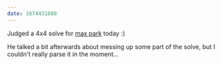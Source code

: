 ```yaml
---
date: 1674431880
---
```


Judged a 4x4 solve for [max park](https://www.worldcubeassociation.org/persons/2012PARK03) today :)

He talked a bit afterwards about messing up some part of the solve, but I couldn't really parse it in the moment...
